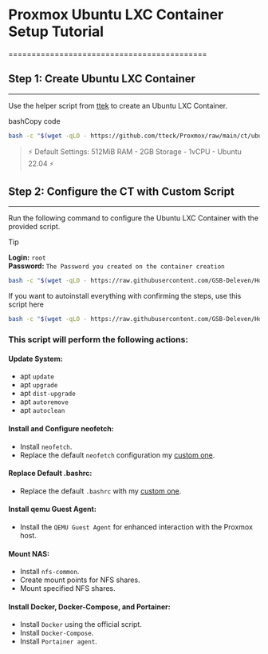 # Proxmox Ubuntu LXC Container Setup Tutorial
===========================================

## Step 1: Create Ubuntu LXC Container
-----------------------------------

Use the helper script from [ttek](https://github.com/tteck/Proxmox) to create an Ubuntu LXC Container.

bashCopy code

```bash
bash -c "$(wget -qLO - https://github.com/tteck/Proxmox/raw/main/ct/ubuntu.sh)"
```

> ⚡ Default Settings: 512MiB RAM - 2GB Storage - 1vCPU - Ubuntu 22.04 ⚡



## Step 2: Configure the CT with Custom Script
-------------------------------------------

Run the following command to configure the Ubuntu LXC Container with the provided script.

>[!Tip]
> **Login:** `root`  
> **Password:** `The Password you created on the container creation`  
  
```bash
bash -c "$(wget -qLO - https://raw.githubusercontent.com/GSB-Deleven/HomeLab/main/Scripts/OneClick%20Proxmox%20Container/ubuntu%2023.04/ubuntu-lxc.sh)"
```
  

If you want to autoinstall everything with confirming the steps, use this script here
```bash
bash -c "$(wget -qLO - https://raw.githubusercontent.com/GSB-Deleven/HomeLab/main/Scripts/OneClick%20Proxmox%20Container/ubuntu%2023.04/ubuntu-lxc-nopromt-autoinstall.sh)"
```
  
### This script will perform the following actions:

#### **Update System**:
  - apt `update`
  - apt `upgrade`
  - apt `dist-upgrade`
  - apt `autoremove`
  - apt `autoclean`
 

#### Install and Configure **neofetch**:
  - Install `neofetch`.
  - Replace the default `neofetch` configuration my [custom one](https://github.com/GSB-Deleven/HomeLab/blob/main/Terminal%20configs/neofetch/config.conf).
 

#### Replace Default **.bashrc**:
  - Replace the default `.bashrc` with my [custom one](https://github.com/GSB-Deleven/HomeLab/blob/main/Terminal%20configs/.bashrc).

#### Install **qemu Guest Agent**:
  - Install the `QEMU Guest Agent` for enhanced interaction with the Proxmox host.
 

#### **Mount NAS**:
  - Install `nfs-common`.
  - Create mount points for NFS shares.
  - Mount specified NFS shares.
 

#### Install **Docker**, **Docker-Compose**, and **Portainer**:
  -  Install `Docker` using the official script.
  -  Install `Docker-Compose`.
  -  Install `Portainer agent`.

